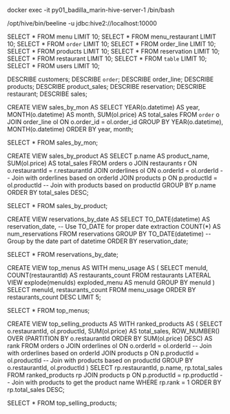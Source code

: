 docker exec -it py01_badilla_marin-hive-server-1  /bin/bash

/opt/hive/bin/beeline -u jdbc:hive2://localhost:10000

SELECT * FROM menu LIMIT 10;
SELECT * FROM menu_restaurant LIMIT 10;
SELECT * FROM `order` LIMIT 10;
SELECT * FROM order_line LIMIT 10;
SELECT * FROM products LIMIT 10;
SELECT * FROM reservation LIMIT 10;
SELECT * FROM restaurant LIMIT 10;
SELECT * FROM `table` LIMIT 10;
SELECT * FROM users LIMIT 10;

DESCRIBE customers;
DESCRIBE `order`;
DESCRIBE order_line;
DESCRIBE products;
DESCRIBE product_sales;
DESCRIBE reservation;
DESCRIBE restaurant;
DESCRIBE sales;


CREATE VIEW sales_by_mon AS
SELECT
    YEAR(o.datetime) AS year,
    MONTH(o.datetime) AS month,
    SUM(ol.price) AS total_sales
FROM `order` o
JOIN order_line ol ON o.order_id = ol.order_id 
GROUP BY YEAR(o.datetime), MONTH(o.datetime)
ORDER BY year, month;

SELECT * FROM sales_by_mon;



CREATE VIEW sales_by_product AS
SELECT 
    p.name AS product_name,
    SUM(ol.price) AS total_sales
FROM orders o
JOIN restaurants r ON o.restaurantId = r.restaurantId
JOIN orderlines ol ON o.orderId = ol.orderId  -- Join with orderlines based on orderId
JOIN products p ON p.productId = ol.productId  -- Join with products based on productId
GROUP BY p.name
ORDER BY total_sales DESC;

SELECT * FROM sales_by_product;



CREATE VIEW reservations_by_date AS
SELECT 
    TO_DATE(datetime) AS reservation_date,  -- Use TO_DATE for proper date extraction
    COUNT(*) AS num_reservations
FROM reservations
GROUP BY TO_DATE(datetime)  -- Group by the date part of datetime
ORDER BY reservation_date;

SELECT * FROM reservations_by_date;



CREATE VIEW top_menus AS
WITH menu_usage AS (
    SELECT 
        menuId,
        COUNT(restaurantId) AS restaurants_count
    FROM restaurants
    LATERAL VIEW explode(menuIds) exploded_menu AS menuId
    GROUP BY menuId
)
SELECT menuId, restaurants_count
FROM menu_usage
ORDER BY restaurants_count DESC
LIMIT 5;


SELECT * FROM top_menus;




CREATE VIEW top_selling_products AS
WITH ranked_products AS (
    SELECT 
        o.restaurantId,
        ol.productId,
        SUM(ol.price) AS total_sales,
        ROW_NUMBER() OVER (PARTITION BY o.restaurantId ORDER BY SUM(ol.price) DESC) AS rank
    FROM orders o
    JOIN orderlines ol ON o.orderId = ol.orderId  -- Join with orderlines based on orderId
    JOIN products p ON p.productId = ol.productId  -- Join with products based on productId
    GROUP BY o.restaurantId, ol.productId
)
SELECT 
    rp.restaurantId,
    p.name,
    rp.total_sales
FROM ranked_products rp
JOIN products p ON p.productId = rp.productId  -- Join with products to get the product name
WHERE rp.rank = 1
ORDER BY rp.total_sales DESC;

SELECT * FROM top_selling_products;

